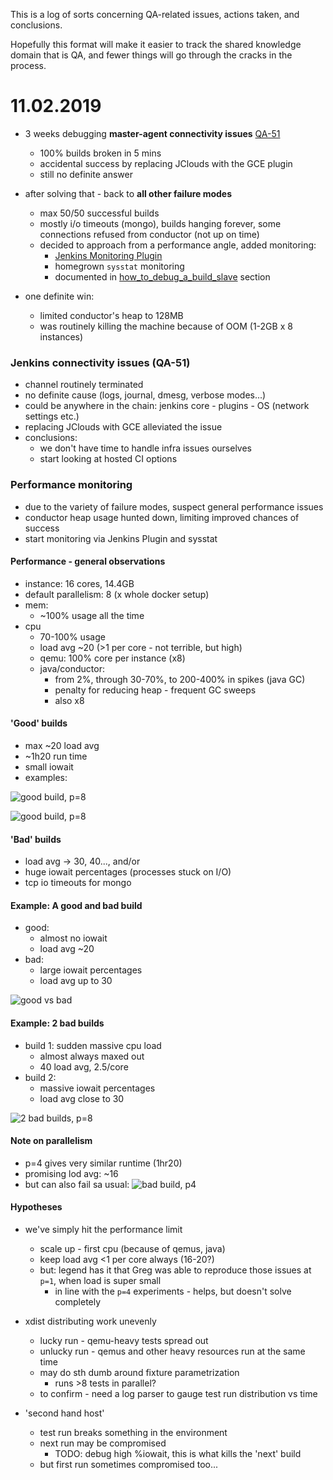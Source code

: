 This is a log of sorts concerning QA-related issues, actions taken, and conclusions. 

Hopefully this format will make it easier to track the shared knowledge 
domain that is QA, and fewer things will go through the cracks in the process.

# 11.02.2019

- 3 weeks debugging **master-agent connectivity issues** [QA-51](https://tracker.mender.io/browse/QA-51)
    - 100% builds broken in 5 mins
    - accidental success by replacing JClouds with the GCE plugin
    - still no definite answer

- after solving that - back to  **all other failure modes**
    - max 50/50 successful builds
    - mostly i/o timeouts (mongo), builds hanging forever, some connections refused from conductor (not up on time)
    - decided to approach from a performance angle, added monitoring:
		- [Jenkins Monitoring Plugin](https://mender-jenkins.mender.io/monitoring)
		- homegrown `sysstat` monitoring
		- documented in [how_to_debug_a_build_slave](https://github.com/mendersoftware/mender-qa/blob/master/Documentation/how-to-debug-a-build-slave.md#debugging-with-monitoring-tools) section

- one definite win:
    - limited conductor's heap to 128MB
    - was routinely killing the machine because of OOM (1-2GB x 8 instances)

### Jenkins connectivity issues (QA-51)
- channel routinely terminated
- no definite cause (logs, journal, dmesg, verbose modes...)
- could be anywhere in the chain: jenkins core - plugins - OS (network settings etc.)
- replacing JClouds with GCE alleviated the issue
- conclusions: 
    - we don't have time to handle infra issues ourselves
    - start looking at hosted CI options 

### Performance monitoring
- due to the variety of failure modes, suspect general performance issues
- conductor heap usage hunted down, limiting improved chances of success
- start monitoring via Jenkins Plugin and sysstat

#### Performance - general observations
- instance: 16 cores, 14.4GB
- default parallelism: 8 (x whole docker setup)
- mem: 
    - ~100% usage all the time
- cpu
    - 70-100% usage
    - load avg ~20 (>1 per core - not terrible, but high)
    - qemu: 100% core per instance (x8)
    - java/conductor:
        - from 2%, through 30-70%, to 200-400% in spikes (java GC)
        - penalty for reducing heap - frequent GC sweeps
        - also x8

#### 'Good' builds
- max ~20 load avg
- ~1h20 run time
- small iowait
- examples:

![good build, p=8](./images/2494-p8-good.png)

![good build, p=8](./images/2482-p8-good.png)

#### 'Bad' builds
- load avg -> 30, 40..., and/or
- huge iowait percentages (processes stuck on I/O)
- tcp io timeouts for mongo

#### Example: A good and bad build 
- good:
    - almost no iowait
    - load avg ~20
- bad: 
    - large iowait percentages
    - load avg up to 30

![good vs bad](./images/good-bad.png)

#### Example: 2 bad builds
- build 1: sudden massive cpu load
    - almost always maxed out
    - 40 load avg, 2.5/core
- build 2: 
    - massive iowait percentages
    - load avg close to 30

![2 bad builds, p=8](./images/p8-2-bad-builds.png)

#### Note on parallelism
- p=4 gives very similar runtime (1hr20)
- promising lod avg: ~16
- but can also fail sa usual:
![bad build, p4](./images/p4-bad.png)

#### Hypotheses
- we've simply hit the performance limit
    - scale up - first cpu (because of qemus, java)
    - keep load avg <1 per core always (16-20?)
    - but: legend has it that Greg was able to reproduce those issues at `p=1`, when load is super small
        - in line with the `p=4` experiments - helps, but doesn't solve completely

- xdist distributing work unevenly
    - lucky run - qemu-heavy tests spread out
    - unlucky run - qemus and other heavy resources run at the same time
    - may do sth dumb around fixture parametrization
        - runs >8 tests in parallel?
    - to confirm - need a log parser to gauge test run distribution vs time

- 'second hand host'
    - test run breaks something in the environment
    - next run may be compromised
        - TODO: debug high %iowait, this is what kills the 'next' build
    - but first run sometimes compromised too...
